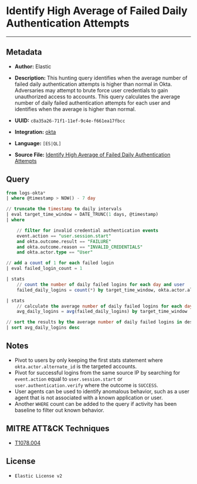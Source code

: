 # Identify High Average of Failed Daily Authentication Attempts

---

## Metadata

- **Author:** Elastic
- **Description:** This hunting query identifies when the average number of failed daily authentication attempts is higher than normal in Okta. Adversaries may attempt to brute force user credentials to gain unauthorized access to accounts. This query calculates the average number of daily failed authentication attempts for each user and identifies when the average is higher than normal.

- **UUID:** `c8a35a26-71f1-11ef-9c4e-f661ea17fbcc`
- **Integration:** [okta](https://docs.elastic.co/integrations/okta)
- **Language:** `[ES|QL]`
- **Source File:** [Identify High Average of Failed Daily Authentication Attempts](../queries/initial_access_higher_than_average_failed_authentication.toml)

## Query

```sql
from logs-okta*
| where @timestamp > NOW() - 7 day

// truncate the timestamp to daily intervals
| eval target_time_window = DATE_TRUNC(1 days, @timestamp)
| where

    // filter for invalid credential authentication events
    event.action == "user.session.start"
    and okta.outcome.result == "FAILURE"
    and okta.outcome.reason == "INVALID_CREDENTIALS"
    and okta.actor.type == "User"

// add a count of 1 for each failed login
| eval failed_login_count = 1

| stats
    // count the number of daily failed logins for each day and user
    failed_daily_logins = count(*) by target_time_window, okta.actor.alternate_id

| stats
    // calculate the average number of daily failed logins for each day
    avg_daily_logins = avg(failed_daily_logins) by target_time_window

// sort the results by the average number of daily failed logins in descending order
| sort avg_daily_logins desc
```

## Notes

- Pivot to users by only keeping the first stats statement where `okta.actor.alternate_id` is the targeted accounts.
- Pivot for successful logins from the same source IP by searching for `event.action` equal to `user.session.start` or `user.authentication.verify` where the outcome is `SUCCESS`.
- User agents can be used to identify anomalous behavior, such as a user agent that is not associated with a known application or user.
- Another `WHERE` count can be added to the query if activity has been baseline to filter out known behavior.

## MITRE ATT&CK Techniques

- [T1078.004](https://attack.mitre.org/techniques/T1078/004)

## License

- `Elastic License v2`
